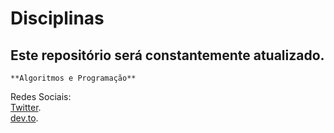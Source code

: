 # Disciplinas
## Este repositório será constantemente atualizado.

	**Algoritmos e Programação**






Redes Sociais:  
[Twitter](www.twitter.com/mengoluks).  
[dev.to](www.dev.to/lucasaranha).  
